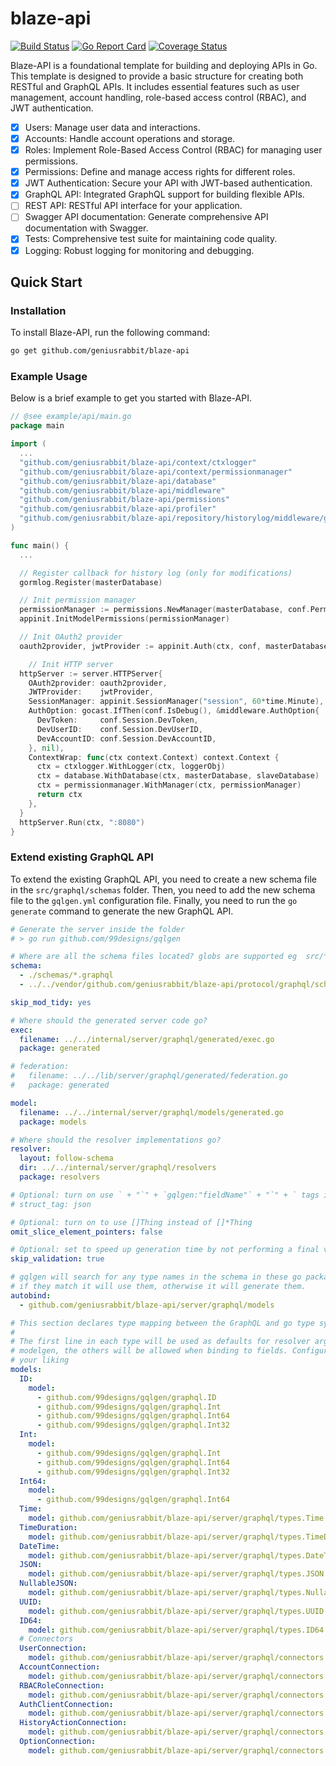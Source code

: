 # blaze-api

[![Build Status](https://github.com/geniusrabbit/blaze-api/workflows/Tests/badge.svg)](https://github.com/geniusrabbit/blaze-api/actions?workflow=Tests)
[![Go Report Card](https://goreportcard.com/badge/github.com/geniusrabbit/blaze-api)](https://goreportcard.com/report/github.com/geniusrabbit/blaze-api)
[![Coverage Status](https://coveralls.io/repos/github/geniusrabbit/blaze-api/badge.svg?branch=main)](https://coveralls.io/github/geniusrabbit/blaze-api?branch=main)

Blaze-API is a foundational template for building and deploying APIs in Go. This template is designed to provide a basic structure for creating both RESTful and GraphQL APIs. It includes essential features such as user management, account handling, role-based access control (RBAC), and JWT authentication.

- [x] Users: Manage user data and interactions.
- [x] Accounts: Handle account operations and storage.
- [x] Roles: Implement Role-Based Access Control (RBAC) for managing user permissions.
- [x] Permissions: Define and manage access rights for different roles.
- [x] JWT Authentication: Secure your API with JWT-based authentication.
- [x] GraphQL API: Integrated GraphQL support for building flexible APIs.
- [ ] REST API: RESTful API interface for your application.
- [ ] Swagger API documentation: Generate comprehensive API documentation with Swagger.
- [x] Tests: Comprehensive test suite for maintaining code quality.
- [x] Logging: Robust logging for monitoring and debugging.

## Quick Start

### Installation

To install Blaze-API, run the following command:

```bash
go get github.com/geniusrabbit/blaze-api
```

### Example Usage

Below is a brief example to get you started with Blaze-API.

```go
// @see example/api/main.go
package main

import (
  ...
  "github.com/geniusrabbit/blaze-api/context/ctxlogger"
  "github.com/geniusrabbit/blaze-api/context/permissionmanager"
  "github.com/geniusrabbit/blaze-api/database"
  "github.com/geniusrabbit/blaze-api/middleware"
  "github.com/geniusrabbit/blaze-api/permissions"
  "github.com/geniusrabbit/blaze-api/profiler"
  "github.com/geniusrabbit/blaze-api/repository/historylog/middleware/gormlog"
)

func main() {
  ...

  // Register callback for history log (only for modifications)
  gormlog.Register(masterDatabase)

  // Init permission manager
  permissionManager := permissions.NewManager(masterDatabase, conf.Permissions.RoleCacheLifetime)
  appinit.InitModelPermissions(permissionManager)

  // Init OAuth2 provider
  oauth2provider, jwtProvider := appinit.Auth(ctx, conf, masterDatabase)

    // Init HTTP server
  httpServer := server.HTTPServer{
    OAuth2provider: oauth2provider,
    JWTProvider:    jwtProvider,
    SessionManager: appinit.SessionManager("session", 60*time.Minute),
    AuthOption: gocast.IfThen(conf.IsDebug(), &middleware.AuthOption{
      DevToken:     conf.Session.DevToken,
      DevUserID:    conf.Session.DevUserID,
      DevAccountID: conf.Session.DevAccountID,
    }, nil),
    ContextWrap: func(ctx context.Context) context.Context {
      ctx = ctxlogger.WithLogger(ctx, loggerObj)
      ctx = database.WithDatabase(ctx, masterDatabase, slaveDatabase)
      ctx = permissionmanager.WithManager(ctx, permissionManager)
      return ctx
    },
  }
  httpServer.Run(ctx, ":8080")
}
```

### Extend existing GraphQL API

To extend the existing GraphQL API, you need to create a new schema file in the `src/graphql/schemas` folder. Then, you need to add the new schema file to the `gqlgen.yml` configuration file. Finally, you need to run the `go generate` command to generate the new GraphQL API.

```yaml
# Generate the server inside the folder
# > go run github.com/99designs/gqlgen

# Where are all the schema files located? globs are supported eg  src/**/*.graphqls
schema:
  - ./schemas/*.graphql
  - ../../vendor/github.com/geniusrabbit/blaze-api/protocol/graphql/schemas/*.graphql

skip_mod_tidy: yes

# Where should the generated server code go?
exec:
  filename: ../../internal/server/graphql/generated/exec.go
  package: generated

# federation:
#   filename: ../../lib/server/graphql/generated/federation.go
#   package: generated

model:
  filename: ../../internal/server/graphql/models/generated.go
  package: models

# Where should the resolver implementations go?
resolver:
  layout: follow-schema
  dir: ../../internal/server/graphql/resolvers
  package: resolvers

# Optional: turn on use ` + "`" + `gqlgen:"fieldName"` + "`" + ` tags in your models
# struct_tag: json

# Optional: turn on to use []Thing instead of []*Thing
omit_slice_element_pointers: false

# Optional: set to speed up generation time by not performing a final validation pass.
skip_validation: true

# gqlgen will search for any type names in the schema in these go packages
# if they match it will use them, otherwise it will generate them.
autobind:
  - github.com/geniusrabbit/blaze-api/server/graphql/models

# This section declares type mapping between the GraphQL and go type systems
#
# The first line in each type will be used as defaults for resolver arguments and
# modelgen, the others will be allowed when binding to fields. Configure them to
# your liking
models:
  ID:
    model:
      - github.com/99designs/gqlgen/graphql.ID
      - github.com/99designs/gqlgen/graphql.Int
      - github.com/99designs/gqlgen/graphql.Int64
      - github.com/99designs/gqlgen/graphql.Int32
  Int:
    model:
      - github.com/99designs/gqlgen/graphql.Int
      - github.com/99designs/gqlgen/graphql.Int64
      - github.com/99designs/gqlgen/graphql.Int32
  Int64:
    model:
      - github.com/99designs/gqlgen/graphql.Int64
  Time:
    model: github.com/geniusrabbit/blaze-api/server/graphql/types.Time
  TimeDuration:
    model: github.com/geniusrabbit/blaze-api/server/graphql/types.TimeDuration
  DateTime:
    model: github.com/geniusrabbit/blaze-api/server/graphql/types.DateTime
  JSON:
    model: github.com/geniusrabbit/blaze-api/server/graphql/types.JSON
  NullableJSON:
    model: github.com/geniusrabbit/blaze-api/server/graphql/types.NullableJSON
  UUID:
    model: github.com/geniusrabbit/blaze-api/server/graphql/types.UUID
  ID64:
    model: github.com/geniusrabbit/blaze-api/server/graphql/types.ID64
  # Connectors
  UserConnection:
    model: github.com/geniusrabbit/blaze-api/server/graphql/connectors.UserConnection
  AccountConnection:
    model: github.com/geniusrabbit/blaze-api/server/graphql/connectors.AccountConnection
  RBACRoleConnection:
    model: github.com/geniusrabbit/blaze-api/server/graphql/connectors.RBACRoleConnection
  AuthClientConnection:
    model: github.com/geniusrabbit/blaze-api/server/graphql/connectors.AuthClientConnection
  HistoryActionConnection:
    model: github.com/geniusrabbit/blaze-api/server/graphql/connectors.HistoryActionConnection
  OptionConnection:
    model: github.com/geniusrabbit/blaze-api/server/graphql/connectors.OptionConnection
```
